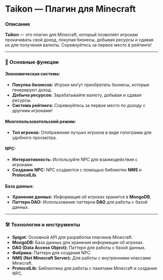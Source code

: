 # Taikon — Плагин для Minecraft

### Описание
**Taikon** — это плагин для Minecraft, который позволяет игрокам прокачивать свой доход, покупая бизнесы, добывая ресурсы и сдавая их для получения валюты. Соревнуйтесь за первое место в рейтинге!

---

### 🚀 Основные функции

#### Экономическая система:
- **Покупка бизнесов:** Игроки могут приобретать бизнесы, которые генерируют доход.
- **Добыча ресурсов:** Зарабатывайте валюту, добывая и сдавая ресурсы.
- **Система рейтинга:** Соревнуйтесь за первое место по доходу с другими игроками!

#### Многопользовательский режим:
- **Топ игроков:** Отображение лучших игроков в виде голограмм для удобного просмотра.

#### NPC:
- **Интерактивность:** Используйте NPC для взаимодействия с игроками.
- **Создание NPC:** NPC создаются с помощью библиотек **NMS** и **ProtocolLib**.

#### База данных:
- **Хранение данных:** Информация об игроках хранится в **MongoDB**.
- **Паттерн DAO:** Использование паттерна **DAO** для работы с базой данных.

---

### 🛠️ Технологии и инструменты
- **Spigot:** Основной API для разработки плагинов Minecraft.
- **MongoDB:** База данных для хранения информации об игроках.
- **DAO (Data Access Object):** Паттерн для работы с базой данных.
- **Фабрика:** Паттерн для создания NPC.
- **NMS (Net Minecraft Server):** Для работы с внутренними классами Minecraft.
- **ProtocolLib:** Библиотека для работы с пакетами Minecraft и создания NPC.
